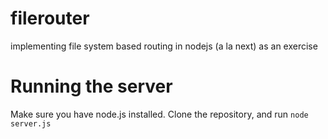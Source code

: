 # filerouter
implementing file system based routing in nodejs (a la next) as an exercise

# Running the server

Make sure you have node.js installed. Clone the repository, and run `node server.js`
